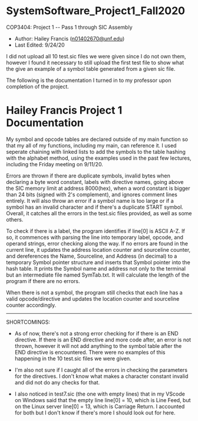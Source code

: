 # SystemSoftware_Project1_Fall2020
COP3404: Project 1 -- Pass 1 through SIC Assembly
 * Author: Hailey Francis (n01402670@unf.edu)
 * Last Edited: 9/24/20

I did not upload all 10 test.sic files we were given since I do not own them, however I found it necessary to still upload the first test file to show what the give an example of a symbol table generated from a given sic file.

The following is the documentation I turned in to my professor upon completion of the project. 

# Hailey Francis Project 1 Documentation
My symbol and opcode tables are declared outside of my main function so that my all of my functions, including my main, can reference it. I used seperate chaining with linked lists to add the symbols to the table hashing with the alphabet method, using the examples used in the past few lectures, including the Friday meeting on 9/11/20.

Errors are thrown if there are duplicate symbols, invalid bytes when declaring a byte word constant, labels with directive names, going above the SIC memory limit at address 8000(hex), when a word constant is bigger than 24 bits (signed with 2's complement), and ignores comment lines entirely. It will also throw an error if a symbol name is too large or if a symbol has an invalid character and if there's a duplicate START symbol. Overall, it catches all the errors in the test.sic files provided, as well as some others.

To check if there is a label, the program identifies if line[0] is ASCII A-Z. If so, it commences with parsing the line into temporary label, opcode, and operand strings, error checking along the way. If no errors are found in the current line, it updates the address location counter and sourceline counter, and dereferences the Name, Sourceline, and Address (in decimal)  to a temporary Symbol pointer structure and inserts that Symbol pointer into the hash table. It prints the Symbol name and address not only to the terminal but an intermediate file named SymTab.txt. It will calculate the length of the program if there are no errors.

When there is not a symbol, the program still checks that each line has a valid opcode/directive and updates the location counter and sourceline counter accordingly.

- - - - - - - - - - - - - - - - - - - - - - - - - - - - - - - - - - - - - - - - - - - - - - - - - - - - - - - - - - - - - - - - - - - - - - - - - - - - - - - - - - - - - - - - - 

SHORTCOMINGS:
* As of now, there's not a strong error checking for if there is an END directive. If there is an END directive and more code after, an error is not thrown, however it will not add anything to the symbol table after the END directive is encountered.  There were no examples of this happening in the 10 test.sic files we were given. 

* I'm also not sure if I caught all of the errors in checking the parameters for the directives. I don't know what makes a character constant invalid and did not do any checks for that.

* I also noticed in test7.sic (the one with empty lines) that in my VScode on Windows said that the empty line line[0] = 10, which is Line Feed, but on the Linux server line[0] = 13, which is Carriage Return. I accounted for both but I don't know if there's more I should look out for here.

